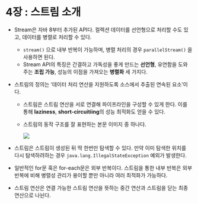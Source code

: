 # 4장 : 스트림 소개

- Stream은 자바 8부터 추가된 API다. 컬렉션 데이터를 선언형으로 처리할 수도 있고, 데이터를 병렬로 처리할 수 있다.
    - `stream()` 으로 내부 반복이 가능하며, 병렬 처리의 경우 `parallelStream()` 을 사용하면 된다.
    - Stream API의 특징은 간결하고 가독성을 좋게 만드는 **선언형**, 유연함을 도와주는 **조립 가능**, 성능의 이점을 가져오는 **병렬화** 세 가지다.
- 스트림의 정의는 ‘데이터 처리 연산을 지원하도록 소스에서 추출된 연속된 요소’이다.
    - 스트림은 스트림 연산을 서로 연결해 파이프라인을 구성할 수 있게 한다. 이를 통해 **laziness**, **short-circuitiing**의 성능 최적화도 얻을 수 있다.
    - 스트림의 동작 구조를 잘 표현하는 본문 이미지 중 하나다.
        
        <img src="img/Untitled.png">
        
- 스트림은 스트림이 생성된 뒤 딱 한번만 탐색할 수 있다. 만약 이미 탐색한 위치를 다시 탐색하려하는 경우 `java.lang.IllegalStateException` 예외가 발생한다.
- 일반적인 for문 혹은 for-each문은 외부 반복이다. 스트림을 통한 내부 반복은 외부 반복에 비해 병렬성 관리가 용이할 뿐만 아니라 여러 최적화가 가능하다.
- 스트림 연산은 연결 가능한 스트림 연산을 뜻하는 중간 연산과 스트림을 닫는 최종 연산으로 나뉜다.